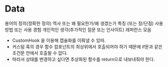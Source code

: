 # Data

용어의 정의(정확한 정의)
역사 또는 왜 필요한가/왜 생겼는가
특징 (또는 장/단점)
사용방법 또는 사용 경험
개인적인 생각(추가적인 질문 또는 인사이트)
레퍼런스 모음

- CustomHook 을 이용해 캡슐화를 이뤄낼 수 있따.
- 커스텀 훅의 경우 함수 컴포넌트의 최상위에서 호출되어야 하기 때문에 if문과 같은 조건문 안에서 호출될 수 없다.
- 따라서 상태를 변경하고 싶다면 추상화된 함수를 return으로 내보내줘야 한다.
